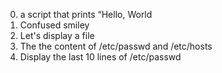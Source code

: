 0) a script that prints “Hello, World
1) Confused smiley
2) Let's display a file
3) The the content of /etc/passwd and /etc/hosts
4) Display the last 10 lines of /etc/passwd


